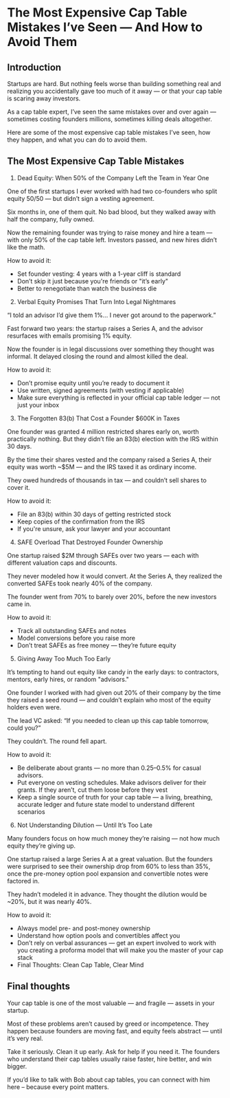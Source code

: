 # The Most Expensive Cap Table Mistakes I’ve Seen — And How to Avoid Them


## Introduction

Startups are hard. But nothing feels worse than building something real and realizing you accidentally gave too much of it away — or that your cap table is scaring away investors.

As a cap table expert, I’ve seen the same mistakes over and over again — sometimes costing founders millions, sometimes killing deals altogether.

Here are some of the most expensive cap table mistakes I’ve seen, how they happen, and what you can do to avoid them.


## The Most Expensive Cap Table Mistakes

1. Dead Equity: When 50% of the Company Left the Team in Year One

One of the first startups I ever worked with had two co-founders who split equity 50/50 — but didn’t sign a vesting agreement.

Six months in, one of them quit. No bad blood, but they walked away with half the company, fully owned.

Now the remaining founder was trying to raise money and hire a team — with only 50% of the cap table left. Investors passed, and new hires didn’t like the math.

How to avoid it:

  - Set founder vesting: 4 years with a 1-year cliff is standard
  - Don’t skip it just because you're friends or "it’s early"
  - Better to renegotiate than watch the business die


2. Verbal Equity Promises That Turn Into Legal Nightmares

“I told an advisor I’d give them 1%... I never got around to the paperwork.”

Fast forward two years: the startup raises a Series A, and the advisor resurfaces with emails promising 1% equity.

Now the founder is in legal discussions over something they thought was informal. It delayed closing the round and almost killed the deal.

How to avoid it:

  - Don’t promise equity until you’re ready to document it
  - Use written, signed agreements (with vesting if applicable)
  - Make sure everything is reflected in your official cap table ledger — not just your inbox


3. The Forgotten 83(b) That Cost a Founder $600K in Taxes

One founder was granted 4 million restricted shares early on, worth practically nothing. But they didn’t file an 83(b) election with the IRS within 30 days.

By the time their shares vested and the company raised a Series A, their equity was worth ~$5M — and the IRS taxed it as ordinary income.

They owed hundreds of thousands in tax — and couldn’t sell shares to cover it.

How to avoid it:

  - File an 83(b) within 30 days of getting restricted stock
  - Keep copies of the confirmation from the IRS
  - If you're unsure, ask your lawyer and your accountant


4. SAFE Overload That Destroyed Founder Ownership

One startup raised $2M through SAFEs over two years — each with different valuation caps and discounts.

They never modeled how it would convert. At the Series A, they realized the converted SAFEs took nearly 40% of the company.

The founder went from 70% to barely over 20%, before the new investors came in.

How to avoid it:

  - Track all outstanding SAFEs and notes
  - Model conversions before you raise more
  - Don’t treat SAFEs as free money — they’re future equity


5. Giving Away Too Much Too Early

It’s tempting to hand out equity like candy in the early days: to contractors, mentors, early hires, or random "advisors."

One founder I worked with had given out 20% of their company by the time they raised a seed round — and couldn’t explain who most of the equity holders even were.

The lead VC asked: “If you needed to clean up this cap table tomorrow, could you?”

They couldn’t. The round fell apart.

How to avoid it:

  - Be deliberate about grants — no more than 0.25–0.5% for casual advisors. 
  - Put everyone on vesting schedules. Make advisors deliver for their grants. If they aren’t, cut them loose before they vest
  - Keep a single source of truth for your cap table — a living, breathing, accurate ledger and future state model to understand different scenarios


6. Not Understanding Dilution — Until It’s Too Late

Many founders focus on how much money they’re raising — not how much equity they’re giving up.

One startup raised a large Series A at a great valuation. But the founders were surprised to see their ownership drop from 60% to less than 35%, once the pre-money option pool expansion and convertible notes were factored in.

They hadn’t modeled it in advance. They thought the dilution would be ~20%, but it was nearly 40%.

How to avoid it:

  - Always model pre- and post-money ownership
  - Understand how option pools and convertibles affect you
  - Don’t rely on verbal assurances — get an expert involved to work with you creating a proforma model that will make you the master of your cap stack
  - Final Thoughts: Clean Cap Table, Clear Mind


## Final thoughts
Your cap table is one of the most valuable — and fragile — assets in your startup.

Most of these problems aren’t caused by greed or incompetence. They happen because founders are moving fast, and equity feels abstract — until it’s very real.

Take it seriously. Clean it up early. Ask for help if you need it. The founders who understand their cap tables usually raise faster, hire better, and win bigger.

If you’d like to talk with Bob about cap tables, you can connect with him here – because every point matters.
